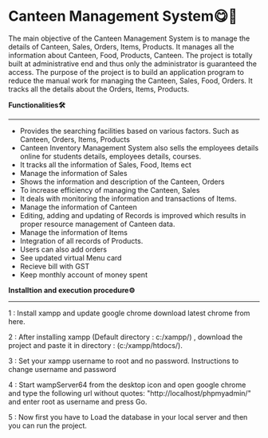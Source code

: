 # **Canteen Management System😋🍴**

The main objective of the Canteen Management System is to manage the details of Canteen, Sales, Orders, Items, Products. It manages all the information about Canteen, Food, Products, Canteen. The project is totally built at administrative end and thus only the administrator is guaranteed the access. The purpose of the project is to build an application program to reduce the manual work for managing the Canteen, Sales, Food, Orders. It tracks all the details about the Orders, Items, Products.

**Functionalities🛠️**

----

* Provides the searching facilities based on various factors. Such as Canteen, Orders, Items, Products
* Canteen Inventory Management System also sells the employees details online for students details, employees details, courses.
* It tracks all the information of Sales, Food, Items ect
* Manage the information of Sales
* Shows the information and description of the Canteen, Orders
* To increase efficiency of managing the Canteen, Sales
* It deals with monitoring the information and transactions of Items.
* Manage the information of Canteen
* Editing, adding and updating of Records is improved which results in proper resource management of Canteen data.
* Manage the information of Items
* Integration of all records of Products.
* Users can also add orders
* See updated virtual Menu card
* Recieve bill with GST
* Keep monthly account of money spent

**Installtion and execution procedure⚙️**

----

1 : Install xampp and update google chrome download latest chrome from here.

2 : After installing xampp (Default directory : c:/xampp/) , download the project and paste it in directory : (c:/xampp/htdocs/).

3 : Set your xampp username to root and no password. Instructions to change username and password

4 : Start wampServer64 from the desktop icon and open google chrome and type the following url without quotes: "http://localhost/phpmyadmin/" and enter root as username and press Go.

5 : Now first you have to Load the database in your local server and then you can run the project.
